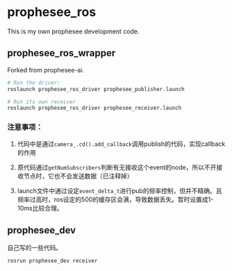 # prophesee_ros

This is my own prophesee development code.

## prophesee_ros_wrapper
Forked from prophesee-ai.

```bash
# Run the driver: 
roslaunch prophesee_ros_driver prophesee_publisher.launch

# Run its own receiver
roslaunch prophesee_ros_driver prophesee_receiver.launch
```

### 注意事项：

1. 代码中是通过`camera_.cd().add_callback`调用publish的代码，实现callback的作用

2. 原代码通过`getNumSubscribers`判断有无接收这个event的node，所以不开接收节点时，它也不会发送数据（已注释掉）

3. launch文件中通过设定`event_delta_t`进行pub的频率控制，但并不精确。且频率过高时，ros设定的500的缓存区会满，导致数据丢失。暂时设置成1-10ms比较合理。



## prophesee_dev
自己写的一些代码。

```bash
rosrun prophesee_dev receiver
```
